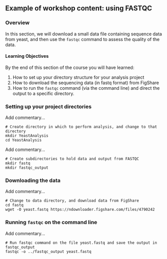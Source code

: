 ## Example of workshop content: using FASTQC

### Overview

In this section, we will download a small data file containing sequence data from yeast, and then use the `fastqc` command to assess the quality of the data.

#### Learning Objectives

By the end of this section of the course you will have learned:

 1. How to set up your directory structure for your analysis project
 2. How to download the sequencing data (in fastq format) from FigShare
 3. How to run the `fastqc` command (via the command line) and direct the output to a specific directory.

### Setting up your project directories

Add commentary...

```
# Create directory in which to perform analysis, and change to that directory
mkdir YeastAnalysis
cd YeastAnalysis
```

Add commentary...

```
# Create subdirectories to hold data and output from FASTQC
mkdir fastq
mkdir fastqc_output
```

### Downloading the data

Add commentary...

```
# Change to data directory, and download data from FigShare
cd fastq
wget -O yeast.fastq https://ndownloader.figshare.com/files/4790242
```

### Running `fastqc` on the command line

Add commentary...

```
# Run fastqc command on the file yeast.fastq and save the output in fastqc_output
fastqc -o ../fastqc_output yeast.fastq
```